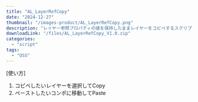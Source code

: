 ```yaml
---
title: "AL_LayerRefCopy"
date: "2024-12-27"
thumbnail: "/images-product/AL_LayerRefCopy.png"
description: "レイヤー参照プロパティの値を保持したままレイヤーをコピペするスクリプト"
downloadLink: "/files/AL_LayerRefCopy_V1.0.zip"
categories: 
  - "script"
tags:
  - "OSS"
---
```


[使い方]  
1. コピペしたいレイヤーを選択してCopy
2. ペーストしたいコンポに移動してPaste